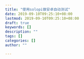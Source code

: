 ```yaml
---
title: "使用solopi做安卓自动测试"
date: 2019-09-10T09:25:10+08:00
lastmod: 2019-09-10T09:25:10+08:00
draft: true
keywords: []
description: ""
tags: []
categories: []
author: ""

---
```


<!--more-->
